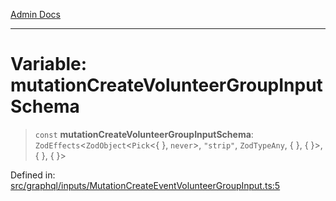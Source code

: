 [Admin Docs](/)

***

# Variable: mutationCreateVolunteerGroupInputSchema

> `const` **mutationCreateVolunteerGroupInputSchema**: `ZodEffects`\<`ZodObject`\<`Pick`\<\{ \}, `never`\>, `"strip"`, `ZodTypeAny`, \{ \}, \{ \}\>, \{ \}, \{ \}\>

Defined in: [src/graphql/inputs/MutationCreateEventVolunteerGroupInput.ts:5](https://github.com/gautam-divyanshu/talawa-api/blob/441b833d91882cfef7272c118419933afe47f7b6/src/graphql/inputs/MutationCreateEventVolunteerGroupInput.ts#L5)
